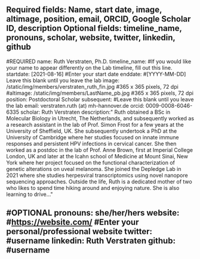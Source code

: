 Required fields:
Name, start date, image, altimage, position, email, ORCID, Google Scholar ID, description
Optional fields:
timeline_name, pronouns, scholar, website, twitter, linkedin, github
---
#REQUIRED
name: Ruth Verstraten, Ph.D. 
timeline_name: #If you would like your name to appear differently on the Lab timeline, fill out this line.
startdate: [2021-08-16] #Enter your start date
enddate: #[YYYY-MM-DD] Leave this blank until you leave the lab
image: /static/img/members/verstraten_ruth_fin.jpg #365 x 365 pixels, 72 dpi
#altimage: /static/img/members/LastName_pb.jpg #365 x 365 pixels, 72 dpi
position: Postdoctoral Scholar
subsequent: #Leave this blank until you leave the lab
email: verstraten.ruth (at) mh-hannover.de
orcid: 0009-0008-6046-6335
scholar: Ruth Verstraten
description:"
Ruth obtained a BSc in Molecular Biology in Utrecht, The Netherlands, and subsequently worked as a research assistant in the lab of Prof. Simon Frost for a few years at the University of Sheffield, UK. 
She subsequently undertook a PhD at the University of Cambridge where her studies focused on innate immune responses and persistent HPV infections in cervical cancer. She then worked as a postdoc in the 
lab of Prof. Anne Brown, first at Imperial College London, UK and later at the Icahn school of Medicine at Mount Sinai, New York where her project focused on the functional characterization of genetic alterations on uveal melanoma.
She joined the Depledge Lab in 2021 where she studies herpesviral transcriptomics using novel nanopore sequencing approaches. Outside the life, Ruth is a dedicated mother of two who likes to spend time hiking around and enjoying nature. 
She is also learning to drive..."

#OPTIONAL
pronouns: she/her/hers
website: #https://website.com/ #Enter your personal/professional website
twitter: #username
linkedin: Ruth Verstraten
github: #username
---
